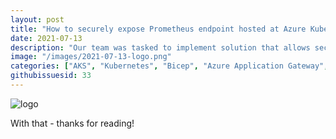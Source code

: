 ```yaml
---
layout: post
title: "How to securely expose Prometheus endpoint hosted at Azure Kubernetes Service to access it from Grafana cloud."
date: 2021-07-13
description: "Our team was tasked to implement solution that allows securely expose Prometheus endpoint hosted in private AKS instance and be accessed from Grafana cloud. Eventually we ended up with using Azure Application Gateway new mTLS feature (at the time of writing this post, still in public preview) and self-signed certificate." 
image: "/images/2021-07-13-logo.png"
categories: ["AKS", "Kubernetes", "Bicep", "Azure Application Gateway", "Grafana", "Prometheus"]
githubissuesid: 33
---
```


![logo](/images/2021-07-13-logo.png)




With that - thanks for reading!
